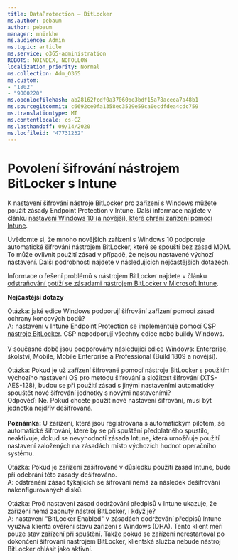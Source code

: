 ```yaml
---
title: DataProtection – BitLocker
ms.author: pebaum
author: pebaum
manager: mnirkhe
ms.audience: Admin
ms.topic: article
ms.service: o365-administration
ROBOTS: NOINDEX, NOFOLLOW
localization_priority: Normal
ms.collection: Adm_O365
ms.custom:
- "1802"
- "9000220"
ms.openlocfilehash: ab28162fcdf0a37060be3bdf15a78aceca7a48b1
ms.sourcegitcommit: c6692ce0fa1358ec3529e59ca0ecdfdea4cdc759
ms.translationtype: MT
ms.contentlocale: cs-CZ
ms.lasthandoff: 09/14/2020
ms.locfileid: "47731232"
---
```

# <a name="enabling-bitlocker-encryption-with-intune"></a>Povolení šifrování nástrojem BitLocker s Intune

 K nastavení šifrování nástroje BitLocker pro zařízení s Windows můžete použít zásady Endpoint Protection v Intune. Další informace najdete v článku [nastavení Windows 10 (a novější), které chrání zařízení pomocí Intune](https://docs.microsoft.com/intune/endpoint-protection-windows-10#windows-encryption).
 
Uvědomte si, že mnoho novějších zařízení s Windows 10 podporuje automatické šifrování nástrojem BitLocker, které se spouští bez zásad MDM. To může ovlivnit použití zásad v případě, že nejsou nastavené výchozí nastavení. Další podrobnosti najdete v následujících nejčastějších dotazech.
 
Informace o řešení problémů s nástrojem BitLocker najdete v článku [odstraňování potíží se zásadami nástrojem BitLocker v Microsoft Intune](https://docs.microsoft.com/intune/protect/troubleshoot-bitlocker-policies).
 
 
**Nejčastější dotazy**

 Otázka: jaké edice Windows podporují šifrování zařízení pomocí zásad ochrany koncových bodů?<br>
 A: nastavení v Intune Endpoint Protection se implementuje pomocí [CSP nástroje BitLocker](https://docs.microsoft.com/windows/client-management/mdm/bitlocker-csp). CSP nepodporují všechny edice nebo buildy Windows. <br><br>
      V současné době jsou podporovány následující edice Windows: Enterprise, školství, Mobile, Mobile Enterprise a Professional (Build 1809 a novější).
 
Otázka: Pokud je už zařízení šifrované pomocí nástroje BitLocker s použitím výchozího nastavení OS pro metodu šifrování a složitost šifrování (XTS-AES-128), budou se při použití zásad s jinými nastaveními automaticky spouštět nové šifrování jednotky s novými nastaveními?<br>
Odpověď: Ne. Pokud chcete použít nové nastavení šifrování, musí být jednotka nejdřív dešifrovaná.<br><br>
**Poznámka:** U zařízení, která jsou registrovaná s automatickým pilotem, se automatické šifrování, které by se při spuštění předplatného spustilo, neaktivuje, dokud se nevyhodnotí zásada Intune, která umožňuje použití nastavení založených na zásadách místo výchozích hodnot operačního systému.
 
Otázka: Pokud je zařízení zašifrované v důsledku použití zásad Intune, bude při odebrání této zásady dešifrováno.<br>
A: odstranění zásad týkajících se šifrování nemá za následek dešifrování nakonfigurovaných disků.
 
Otázka: Proč nastavení zásad dodržování předpisů v Intune ukazuje, že zařízení nemá zapnutý nástroj BitLocker, i když je?<br>
A: nastavení "BitLocker Enabled" v zásadách dodržování předpisů Intune využívá klienta ověření stavu zařízení s Windows (DHA). Tento klient měří pouze stav zařízení při spuštění. Takže pokud se zařízení nerestartoval po dokončení šifrování nástrojem BitLocker, klientská služba nebude nástroj BitLocker ohlásit jako aktivní.
 
 